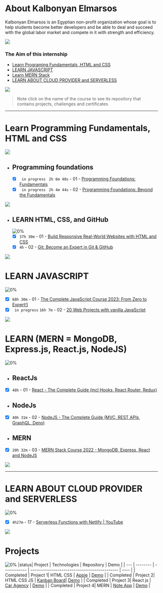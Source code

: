 # About Kalbonyan Elmarsos

Kalbonyan Elmarsos is an Egyptian non-profit organization whose goal is to help students become better developers and be able to deal and succeed with the global labor market and compete in it with strength and efficiency.
<br/>

<a href="https://www.linkedin.com/company/%D9%83%D8%A7%D9%84%D8%A8%D9%86%D9%8A%D8%A7%D9%86-%D8%A7%D9%84%D9%85%D8%B1%D8%B5%D9%88%D8%B5/" target="_blank"><img src="https://img.shields.io/badge/-Kalbonyan%20Elmarsos-0077B5?style=for-the-badge&logo=Linkedin&logoColor=white"/></a>

### The Aim of this internship

- <a href="#fundamentals">Learn Programing Fundamentals ,HTML and CSS </a>
- <a href="#js">LEARN JAVASCRIPT</a>
- <a href="#mern">Learn MERN Stack</a>
- <a href="#aws">LEARN ABOUT CLOUD PROVIDER and SERVERLESS</a>

<img src="https://img.shields.io/badge/Total%20Number%20Of%20Hours%20For%20All%20Courses-%2B200h-green">
<br>

> Note click on the name of the course to see its repository that contains projects, challenges and certificates

---

<!-- Fundamentals -->

<span id="fundamentals"></span>

# Learn Programming Fundamentals, HTML and CSS

![](https://progress-bar.dev/100/?title=Done)
<br />

- ## Programming foundations

  - [x] ` in progress` ` 2h 6m 40s` - 01 - [Programming Foundations: Fundamentals](01-Linkedin-Learning/01-Programming-Foundation-Fundamentals)
  - [x] ` in progress` ` 2h 4m 44s` - 02 - [Programming Foundations: Beyond the Fundamentals](01-Linkedin-Learning/02-Programming-Foundations-Beyond-Fundamentals)
        <br />

<img src="https://img.shields.io/badge/Total%20Number%20Of%20Hours%20For%20This%20Courses-4h11m-green">

<!-- LEARN HTML, CSS, and GitHub -->

- ## LEARN HTML, CSS, and GitHub
  ![0%](https://progress-bar.dev/100/?title=Done)
  - [x] `37h 30m` - 01 - [Build Responsive Real-World Websites with HTML and CSS](02-Udemy/01-HTML-CSS-Jonas/)
  - [x] `4h` - 02 - [Git: Become an Expert in Git & GitHub]()
        <br />

<img src="https://img.shields.io/badge/Total%20Number%20Of%20Hours%20For%20This%20Courses-31h301m-green">
<!-- MERN -->
  <span id="js"></span>

# LEARN JAVASCRIPT

![0%](https://progress-bar.dev/100/?title=Done)

- [x] `68h 30m` - 01 - [ The Complete JavaScript Course 2023: From Zero to Expert!) ](02-Udemy/02-Js-Jonas/)
- [x] ` in progress` `16h 7m` - 02 - [20 Web Projects with vanilla JavaScript](02-Udemy/03-Vanilla-Web-Projects/)
      <br />

<img src="https://img.shields.io/badge/Total%20Number%20Of%20Hours%20For%20This%20Courses-84h37m-green">

# LEARN (MERN = MongoDB, Express.js, React.js, NodeJS)

![0%](https://progress-bar.dev/100/?title=Done)
<span id="mern"></span>
<br />

- ## ReactJs

- [x] `48h` - 01 - [React - The Complete Guide (incl Hooks, React Router, Redux)](02-Udemy/04-Reactjs-Maximilian/)

- ## NodeJs

- [x] `40h 31m` - 02 - [NodeJS - The Complete Guide (MVC, REST APIs, GraphQL, Deno)](02-Udemy/05-Nodejs-Maximilian/)

- ## MERN

- [x] `20h 32m` - 03 - [MERN Stack Course 2022 - MongoDB, Express, React and NodeJS](02-Udemy/06-MERN-Jobify/)
      <br />

<img src="https://img.shields.io/badge/Total%20Number%20Of%20Hours%20For%20This%20Courses-109h1m-green">

---

<!-- AWS -->

<span id="aws"></span>

# LEARN ABOUT CLOUD PROVIDER and SERVERLESS

![0%](https://progress-bar.dev/100/?title=Done)

- [x] `4h27m` - 17 - [Serverless Functions with Netlify | YouTube ](03-Serverless-Functions-Netlify)

<img src="https://img.shields.io/badge/Total%20Number%20Of%20Hours%20For%20This%20Courses-4h27m-green">
<br />

# Projects

![0%](https://progress-bar.dev/100/?title=Done)
|status| Project | Technologies | Repository | Demo |
| --- | -------- | ------------ | --------------------------------------------- | ---- |
| Completed | Project 1| HTML CSS | [Appie](Albonyan-projects/Appie/) | [Demo](https://appie-project.netlify.app/) |
| Completed | Project 2| HTML CSS JS | [Kanban Board](Albonyan-projects/Kanban-Board/)| [Demo](https://albonyan-board.netlify.app/) |
| Completed | Project 3| React js | [Car Agency](Albonyan-projects/Car-Agency/) | [Demo](https://yourcar-project.netlify.app/) |
| Completed | Project 4| MERN | [Note App](Albonyan-projects/Note-App/) | [Demo](https://your-notes-lo50.onrender.com/) |
